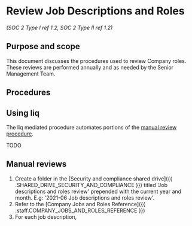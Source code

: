 # Review Job Descriptions and Roles
_(SOC 2 Type I ref 1.2, SOC 2 Type II ref 1.2)_

## Purpose and scope

This document discusses the procedures used to review Company <term>roles</term>. These reviews are performed annually and as needed by the <role>Senior Management Team</role>.

## Procedures

## Using liq

The liq mediated procedure automates portions of the [manual review procedure](#manual-reviews).

TODO

## Manual reviews

1. Create a folder in the [Security and compliance shared drive]({{ .SHARED_DRIVE_SECURITY_AND_COMPLIANCE }}) titled 'Job descriptions and roles review' prepended with the current year and month. E.g: '2021-06 Job descriptions and roles review'.
2. Refer to the [Company Jobs and Roles Reference]({{ .staff.COMPANY_JOBS_AND_ROLES_REFERENCE }}) 
2. For each <term>job description</term>,
